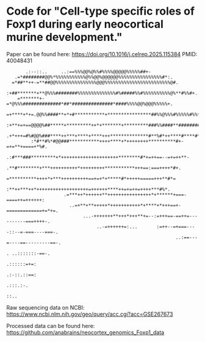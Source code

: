 # Code for "Cell-type specific roles of Foxp1 during early neocortical murine development."
Paper can be found here:
https://doi.org/10.1016/j.celrep.2025.115384
PMID: 40048431

           .:--::..     ..:==%%%@@%@%%#%%%%@@@@@%%%%%##+-  
       .=*########@@%*%%%%%%%%%%%@%%@@%@@@@@@%%%%%%%%%%%%%%%%#*:.                                   
      =*##**++-=**##@@%%%%%%%%%%%%%%%@@@%%%%%%%%%%%%%%%%%%%%%%%%@#.                                 
      :+##*******+**@%%%########%%%%%%%%%%%%%%#%#####%%#%%%%%%%%%%@%**#%%#+.                        
        =*******+-=*@%%%##############*##*###############*####%%%%@@%@@@%%%%%+.                     
         =+****+*+=.@@%%####**+*+#***********+****************##%%@%%%#%%%%%#%%*.                   
          :+**+=+==@@@@%##*****+*********++*+*******+*********###%%####**########=                  
           .+*+++=#%#@@%###****++***+****+****+++**************#**%#*++****#****#*-                 
             :*#**#%*#@@###***********++++****+*++++++++**********#+-=+=**+====+*%#.                
                 .:#***###*********+*+++++++++++++++++++++********#*+=++==--=+=++**-                
                     .**#********+***++++++++++*+++++++++***********+++==:===++++*#+.               
                       =**********++++*+***++++++++++==+=+*+*****#*+++++=====+++**#*=               
                        :**++***++*+++++++++++++++++++=++++++****++=+=++=++++***#%*.                
                         .=***++*++++++**++++++++++++++++*+******+===-====++=++++++:                
                           ..=+**+**+++++*+++++++++++*+****+*+++==+-=============+=*+=.             
                                ...-+++++++**+++*+++**+=--:=+++==-==++=----------===++++-.          
                                     ..-=++++++=:...       :=++--=+===----::--=-===----===-.        
                                                                  ..:==---=----==---------==-.      
                                                                                . ..:::::::-==-.    
                                                                                      .::::::=+=:   
                                                                                       .:-::.::==:  
                                                                                         .:::.:-.   
                                                                                           ::..     


Raw sequencing data on NCBI: https://www.ncbi.nlm.nih.gov/geo/query/acc.cgi?acc=GSE267673

Processed data can be found here: https://github.com/anabrains/neocortex_genomics_Foxp1_data


